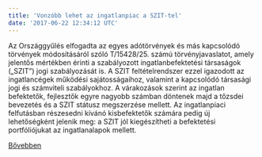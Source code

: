 ```yaml
---
title: 'Vonzóbb lehet az ingatlanpiac a SZIT-tel'
date: '2017-06-22 12:34:12 UTC'
---
```


Az Országgyűlés elfogadta az egyes adótörvények és más kapcsolódó törvények módosításáról szóló T/15428/25. számú törvényjavaslatot, amely jelentős mértékben érinti a szabályozott ingatlanbefektetési társaságok („SZIT”) jogi szabályozását is. A SZIT feltételrendszer ezzel igazodott az ingatlancégek működési sajátosságaihoz, valamint a kapcsolódó társasági jogi és számviteli szabályokhoz. A várakozások szerint az ingatlan befektetők, fejlesztők egyre nagyobb számban döntenek majd a tőzsdei bevezetés és a SZIT státusz megszerzése mellett. Az ingatlanpiaci felfutásban részesedni kívánó kisbefektetők számára pedig új lehetőségként jelenik meg: a SZIT jól kiegészítheti a befektetési portfóliójukat az ingatlanalapok mellett.


[Bővebben](http://ift.tt/2stXKXm)
